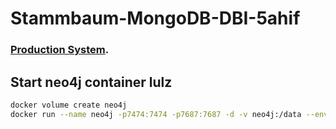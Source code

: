 # Stammbaum-MongoDB-DBI-5ahif

### [Production System](https://stammbaum.naichinger.com).

## Start neo4j container lulz
```bash
docker volume create neo4j
docker run --name neo4j -p7474:7474 -p7687:7687 -d -v neo4j:/data --env NEO4J_AUTH=neo4j/password neo4j:latest
```

